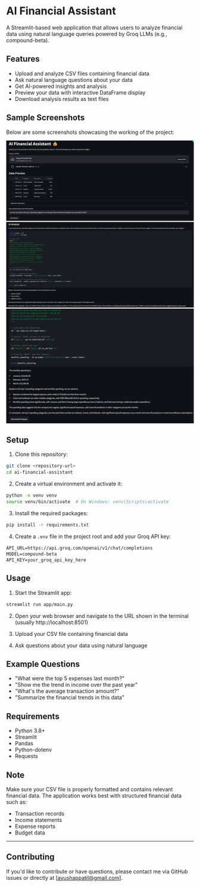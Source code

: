 # AI Financial Assistant

A Streamlit-based web application that allows users to analyze financial data using natural language queries powered by Groq LLMs (e.g., compound-beta).

## Features

- Upload and analyze CSV files containing financial data
- Ask natural language questions about your data
- Get AI-powered insights and analysis
- Preview your data with interactive DataFrame display
- Download analysis results as text files

## Sample Screenshots

Below are some screenshots showcasing the working of the project:

![Upload CSV and Ask Question](screenshots/upload_and_ask.png)
![AI Analysis Example](screenshots/ai_analysis.png)
![AI Analysis Trend Example](screenshots/ai_analysis_trend.png)


## Setup

1. Clone this repository:
```bash
git clone <repository-url>
cd ai-financial-assistant
```

2. Create a virtual environment and activate it:
```bash
python -m venv venv
source venv/bin/activate  # On Windows: venv\Scripts\activate
```

3. Install the required packages:
```bash
pip install -r requirements.txt
```

4. Create a `.env` file in the project root and add your Groq API key:
```
API_URL=https://api.groq.com/openai/v1/chat/completions
MODEL=compound-beta
API_KEY=your_groq_api_key_here
```

## Usage

1. Start the Streamlit app:
```bash
streamlit run app/main.py
```

2. Open your web browser and navigate to the URL shown in the terminal (usually http://localhost:8501)

3. Upload your CSV file containing financial data

4. Ask questions about your data using natural language

## Example Questions

- "What were the top 5 expenses last month?"
- "Show me the trend in income over the past year"
- "What's the average transaction amount?"
- "Summarize the financial trends in this data"

## Requirements

- Python 3.8+
- Streamlit
- Pandas
- Python-dotenv
- Requests

## Note

Make sure your CSV file is properly formatted and contains relevant financial data. The application works best with structured financial data such as:
- Transaction records
- Income statements
- Expense reports
- Budget data

---

## Contributing

If you'd like to contribute or have questions, please contact me via GitHub issues or directly at [ayushappatil@gmail.com]. 
